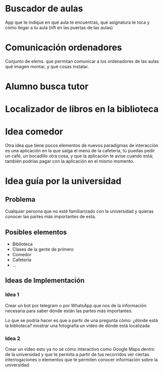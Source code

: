 # Buscador de aulas

 App que te indique en qué aula te encuentras, qué asignatura te toca y cómo llegar a tu aula (nft en las puertas de las aulas)

# Comunicación ordenadores

Conjunto de elems. que permitan comunicar a los ordenadores de las aulas qué imagen montar, y qué cosas instalar.

# Alumno busca tutor

# Localizador de libros en la biblioteca

# Idea comedor

Otra idea que tiene pocos elementos de nuevos paradigmas de interacción es una aplicación en la que salga el menú de la cafetería, tú puedas pedir un café, un bocadillo otra cosa, y que la aplicación te avise cuando está; también podrías pagar con la aplicación en el mismo momento.

# Idea guía por la universidad

## Problema

Cualquier persona que no esté familiarizado con la universidad y quieras conocer las partes más importantes de esta.

## Posibles elementos

- Biblioteca
- Clases de la gente de primero
- Comedor
- Cafetería
- ...

## Ideas de Implementación

### Idea 1

Crear un bot por telegram o por WhatsApp que nos de la información necesaria para saber dónde están las partes más importantes.

Lo que se podría hacer es que a partir de una pregunta cómo: ¿dónde está la biblioteca? mostrar una fotografía un vídeo de dónde está localizada

### Idea 2

Crear un vídeo esto ya no sé cómo interactivo como Google Maps dentro de la universidad y que te permita a partir de tus recorridos ver ciertas interrogaciones o elementos que te permiten conocer información sobre la universidad.